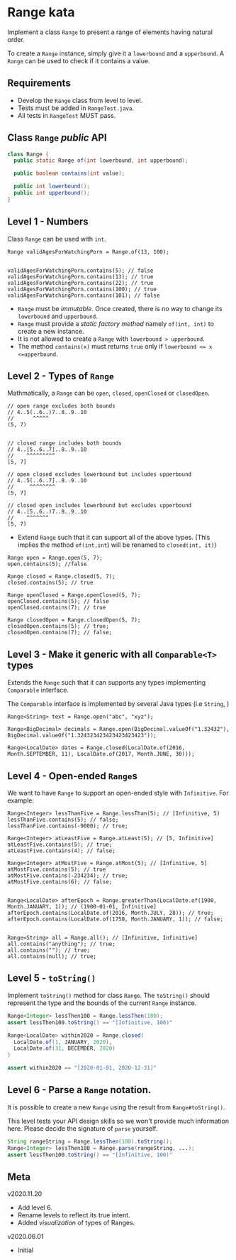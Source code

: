 # Range kata


Implement a class `Range` to present a range of elements having natural order.

To create a `Range` instance, simply give it a `lowerbound` and a `upperbound`. A `Range` can be used to check if it contains a value.

## Requirements

- Develop the `Range` class from level to level.
- Tests must be added in `RangeTest.java`.
- All tests in `RangeTest` MUST pass.

## Class `Range` *public* API

```java
class Range {
  public static Range of(int lowerbound, int upperbound);

  public boolean contains(int value);

  public int lowerbound();
  public int upperbound();
}
```

## Level 1 -  Numbers

Class `Range` can be used with `int`.

```
Range validAgesForWatchingPorn = Range.of(13, 100);


validAgesForWatchingPorn.contains(5); // false
validAgesForWatchingPorn.contains(13); // true
validAgesForWatchingPorn.contains(22); // true
validAgesForWatchingPorn.contains(100); // true
validAgesForWatchingPorn.contains(101); // false

```

- `Range` must be *immutable*. Once created, there is no way to change its `lowerbound` and `upperbound`.
- `Range` must provide a _static factory method_ namely `of(int, int)` to create a new instance.
- It is not allowed to create a `Range` with `lowerbound > upperbound`.
- The method `contains(x)` must returns `true` only if 
`lowerbound <= x <=upperbound`.

## Level 2 - Types of `Range`

Mathmatically, a `Range` can be `open`, `closed`, `openClosed` or `closedOpen`.

```
// open range excludes both bounds
// 4..5(..6..)7..8..9..10
//      ^^^^^
(5, 7)


// closed range includes both bounds
// 4..[5..6..7]..8..9..10
//    ^^^^^^^^^
[5, 7]

// open closed excludes lowerbound but includes upperbound
// 4..5(..6..7]..8..9..10
//     ^^^^^^^^
(5, 7]

// closed open includes lowerbound but excludes upperbound
// 4..[5..6..)7..8..9..10
//    ^^^^^^^
[5, 7)

```

- Extend `Range` such that it can support all of the above types. (This implies the method `of(int,int`) will be renamed to `closed(int, it)`)

```
Range open = Range.open(5, 7);
open.contains(5); //false

Range closed = Range.closed(5, 7);
closed.contains(5); // true

Range openClosed = Range.openClosed(5, 7);
openClosed.contains(5); // false
openClosed.contains(7); // true

Range closedOpen = Range.closedOpen(5, 7);
closedOpen.contains(5); // true;
closedOpen.contains(7); // false;

```


## Level 3 - Make it generic with all `Comparable<T>` types

Extends the `Range` such that it can supports any types implementing `Comparable` interface.

The `Comparable` interface is implemented by several Java types (i.e `String`, )


```
Range<String> text = Range.open("abc", "xyz");

Range<BigDecimal> decimals = Range.open(BigDecimal.valueOf("1.32432"), BigDecimal.valueOf("1.324323423423423423423"));

Range<LocalDate> dates = Range.closed(LocalDate.of(2016, Month.SEPTEMBER, 11), LocalDate.of(2017, Month.JUNE, 30)));

```

## Level 4 - Open-ended `Range`s

We want to have `Range` to support an open-ended style with `Infinitive`. For example:

```
Range<Integer> lessThanFive = Range.lessThan(5); // [Infinitive, 5)
lessThanFive.contains(5); // false;
lessThanFive.contains(-9000); // true;

Range<Integer> atLeastFive = Range.atLeast(5); // [5, Infinitive]
atLeastFive.contains(5); // true;
atLeastFive.contains(4); // false;

Range<Integer> atMostFive = Range.atMost(5); // [Infinitive, 5]
atMostFive.contains(5); // true
atMostFive.contains(-234234); // true;
atMostFive.contains(6); // false;


Range<LocalDate> afterEpoch = Range.greaterThan(LocalDate.of(1900, Month.JANUARY, 1)); // (1900-01-01, Infinitive]
afterEpoch.contains(LocalDate.of(2016, Month.JULY, 28)); // true;
afterEpoch.contains(LocalDate.of(1750, Month.JANUARY, 1)); // false;


Range<String> all = Range.all(); // [Infinitive, Infinitive]
all.contains("anything"); // true;
all.contains(""); // true;
all.contains(null); // true;
```

## Level 5 - `toString()`

Implement `toString()` method for class `Range`. The `toString()` should represent the type and the bounds of the current `Range` instance.

```java
Range<Integer> lessThen100 = Range.lessThen(100);
assert lessThen100.toString() == "[Infinitive, 100)"

Range<LocalDate> within2020 = Range.closed(
  LocalDate.of(1, JANUARY, 2020),
  LocalDate.of(31, DECEMBER, 2020)
)

assert within2020 == "[2020-01-01, 2020-12-31]"
```

## Level 6 - Parse a `Range` notation.

It is possible to create a new `Range` using the result from `Range#toString()`.

This level tests your API design skills so we won't provide much information here. Please decide the signature of `parse` yourself.

```java
String rangeString = Range.lessThen(100).toString();
Range<Integer> lessThen100 = Range.parse(rangeString, ...);
assert lessThen100.toString() == "[Infinitive, 100)"
```

## Meta

v2020.11.20

- Add level 6.
- Rename levels to reflect its true intent.
- Added _visualization_ of types of Ranges.

v2020.06.01
- Initial